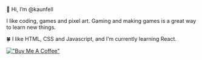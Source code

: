 👋 Hi, I’m @kaunfell


I like coding, games and pixel art. 
Gaming and making games is a great way to learn new things.



:four_leaf_clover: I like HTML, CSS and Javascript, and I’m currently learning React.

<!---
kaunfell/kaunfell is a ✨ special ✨ repository because its `README.md` (this file) appears on your GitHub profile.
You can click the Preview link to take a look at your changes.
--->
[!["Buy Me A Coffee"](https://www.buymeacoffee.com/assets/img/custom_images/orange_img.png)](https://www.buymeacoffee.com/kaunfell)
